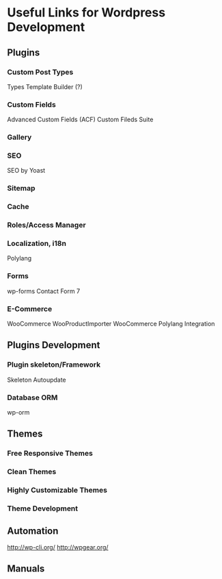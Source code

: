 # Useful Links for Wordpress Development
## Plugins ##
### Custom Post Types ###
Types
Template Builder (?)
### Custom Fields ###
Advanced Custom Fields (ACF)
Custom Fileds Suite
### Gallery ###
### SEO ###
SEO by Yoast
### Sitemap ###
### Cache ###
### Roles/Access Manager ###
### Localization, i18n
Polylang
### Forms
wp-forms
Contact Form 7
### E-Commerce ###
WooCommerce
WooProductImporter
WooCommerce Polylang Integration
## Plugins Development ##
### Plugin skeleton/Framework ###
Skeleton
Autoupdate
### Database ORM ###
wp-orm
## Themes ##
### Free Responsive Themes ###
### Clean Themes ###
### Highly Customizable Themes ###
### Theme Development ###
## Automation ##
http://wp-cli.org/
http://wpgear.org/
## Manuals ##
